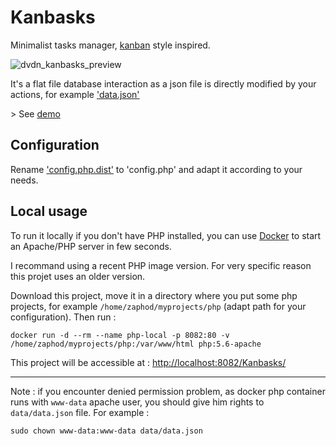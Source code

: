 # Kanbasks

Minimalist tasks manager, [kanban](https://en.wikipedia.org/wiki/Kanban) style inspired.

![dvdn_kanbasks_preview](https://github.com/dvdn/Kanbasks/assets/7195916/90c7bf8f-2b0c-43af-86bc-0a56079deab6)

It's a flat file database interaction as a json file is directly modified by your actions, for example ['data.json'](https://github.com/dvdn/kanbasks/blob/master/data/data.json)

\> See [demo](http://dvdn.online.fr/kanbasks/)

## Configuration

Rename ['config.php.dist'](https://github.com/dvdn/kanbasks/blob/master/inc/config.php.dist) to 'config.php' and adapt it according to your needs.

## Local usage

To run it locally if you don't have PHP installed, you can use [Docker](https://docs.docker.com/) to start an Apache/PHP server in few seconds.

I recommand using a recent PHP image version. For very specific reason this projet uses an older version.

Download this project, move it in a directory where you put some php projects, for example `/home/zaphod/myprojects/php` (adapt path for your configuration). Then run :

    docker run -d --rm --name php-local -p 8082:80 -v /home/zaphod/myprojects/php:/var/www/html php:5.6-apache

This project will be accessible at : [http://localhost:8082/Kanbasks/](http://localhost:8082/Kanbasks/)

---

Note : if you encounter denied permission problem, as docker php container runs with `www-data` apache user, you should give him rights to `data/data.json` file. For example :

    sudo chown www-data:www-data data/data.json
